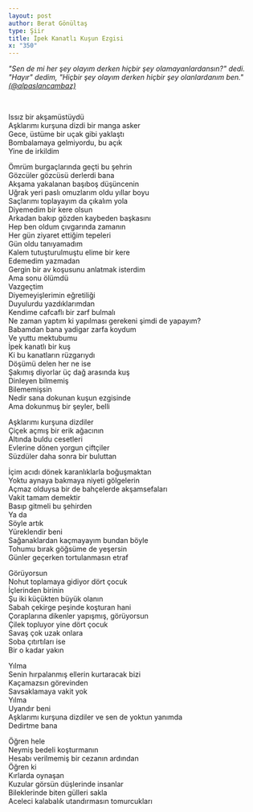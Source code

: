 ```yaml
---
layout: post
author: Berat Gönültaş
type: Şiir
title: İpek Kanatlı Kuşun Ezgisi
x: "350"
---
```



_"Sen de mi her şey olayım derken hiçbir şey olamayanlardansın?" dedi. "Hayır" dedim, "Hiçbir şey olayım derken hiçbir şey olanlardanım ben."
<a href="https://twitter.com/alpaslancambaz" target="_blank">(@alpaslancambaz)</a>_  


<br/>

Issız bir akşamüstüydü  
Aşklarımı kurşuna dizdi bir manga asker  
Gece, üstüme bir uçak gibi yaklaştı  
Bombalamaya gelmiyordu, bu açık  
Yine de irkildim  

Ömrüm burgaçlarında geçti bu şehrin  
Gözcüler gözcüsü derlerdi bana  
Akşama yakalanan başıboş düşüncenin  
Uğrak yeri paslı omuzlarım oldu yıllar boyu  
Saçlarımı toplayayım da çıkalım yola  
Diyemedim bir kere olsun  
Arkadan bakıp gözden kaybeden başkasını  
Hep ben oldum çıvgarında zamanın  
Her gün ziyaret ettiğim tepeleri  
Gün oldu tanıyamadım  
Kalem tutuşturulmuştu elime bir kere  
Edemedim yazmadan  
Gergin bir av koşusunu anlatmak isterdim  
Ama sonu ölümdü  
Vazgeçtim  
Diyemeyişlerimin eğretiliği  
Duyulurdu yazdıklarımdan  
Kendime cafcaflı bir zarf bulmalı  
Ne zaman yaptım ki yapılması gerekeni şimdi de yapayım?  
Babamdan bana yadigar zarfa koydum  
Ve yuttu mektubumu  
İpek kanatlı bir kuş   
Ki bu kanatların rüzgarıydı  
Döşümü delen her ne ise  
Şakımış diyorlar üç dağ arasında kuş  
Dinleyen bilmemiş  
Bilememişsin  
Nedir sana dokunan kuşun ezgisinde  
Ama dokunmuş bir şeyler, belli  

Aşklarımı kurşuna dizdiler  
Çiçek açmış bir erik ağacının  
Altında buldu cesetleri  
Evlerine dönen yorgun çiftçiler  
Süzdüler daha sonra bir buluttan  

İçim acıdı dönek karanlıklarla boğuşmaktan  
Yoktu aynaya bakmaya niyeti gölgelerin  
Açmaz olduysa bir de bahçelerde akşamsefaları  
Vakit tamam demektir  
Basıp gitmeli bu şehirden  
Ya da  
Söyle artık  
Yüreklendir beni  
Sağanaklardan kaçmayayım bundan böyle  
Tohumu bırak göğsüme de yeşersin  
Günler geçerken tortulanmasın etraf  

Görüyorsun  
Nohut toplamaya gidiyor dört çocuk  
İçlerinden birinin  
Şu iki küçükten büyük olanın  
Sabah çekirge peşinde koşturan hani  
Çoraplarına dikenler yapışmış, görüyorsun  
Çilek topluyor yine dört çocuk  
Savaş çok uzak onlara  
Soba çıtırtıları ise  
Bir o kadar yakın  

Yılma  
Senin hırpalanmış ellerin kurtaracak bizi  
Kaçamazsın görevinden  
Savsaklamaya vakit yok  
Yılma  
Uyandır beni  
Aşklarımı kurşuna dizdiler ve sen de yoktun yanımda   
Dedirtme bana  

Öğren hele  
Neymiş bedeli koşturmanın  
Hesabı verilmemiş bir cezanın ardından  
Öğren ki  
Kırlarda oynaşan  
Kuzular görsün düşlerinde insanlar  
Bileklerinde biten gülleri sakla  
Aceleci kalabalık utandırmasın tomurcukları  
